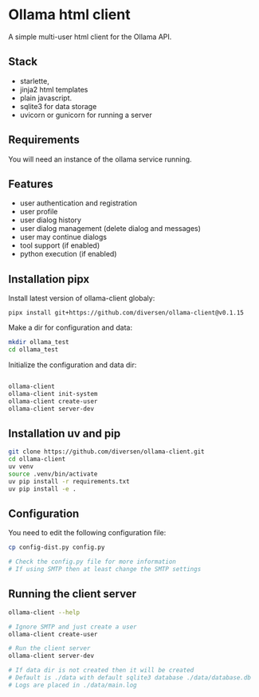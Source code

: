 # Ollama html client

A simple multi-user html client for the Ollama API.

## Stack

* starlette, 
* jinja2 html templates
* plain javascript.
* sqlite3 for data storage
* uvicorn or gunicorn for running a server

## Requirements

You will need an instance of the ollama service running.

## Features

* user authentication and registration
* user profile
* user dialog history
* user dialog management (delete dialog and messages)
* user may continue dialogs
* tool support (if enabled)
* python execution (if enabled)

## Installation pipx

Install latest version of ollama-client globaly:

<!-- LATEST-VERSION-PIPX -->
	pipx install git+https://github.com/diversen/ollama-client@v0.1.15

Make a dir for configuration and data:

```bash
mkdir ollama_test
cd ollama_test
```

Initialize the configuration and data dir:

```bash

ollama-client
ollama-client init-system
ollama-client create-user
ollama-client server-dev
```


## Installation uv and pip

```bash
git clone https://github.com/diversen/ollama-client.git
cd ollama-client
uv venv
source .venv/bin/activate
uv pip install -r requirements.txt
uv pip install -e .
```

## Configuration

You need to edit the following configuration file:

```bash
cp config-dist.py config.py

# Check the config.py file for more information
# If using SMTP then at least change the SMTP settings
```

## Running the client server

```bash
ollama-client --help

# Ignore SMTP and just create a user
ollama-client create-user

# Run the client server
ollama-client server-dev

# If data dir is not created then it will be created
# Default is ./data with default sqlite3 database ./data/database.db
# Logs are placed in ./data/main.log


```
